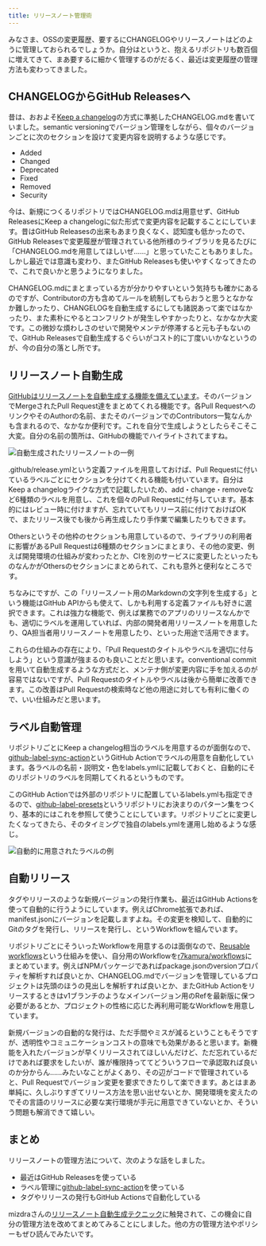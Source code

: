 ```yaml
---
title: リリースノート管理術
---
```

みなさま、OSSの変更履歴、要するにCHANGELOGやリリースノートはどのように管理しておられるでしょうか。自分はというと、抱えるリポジトリも数百個に増えてきて、まあ要するに細かく管理するのがだるく、最近は変更履歴の管理方法も変わってきました。

CHANGELOGからGitHub Releasesへ
---------------------------

昔は、おおよそ[Keep a changelog](https://keepachangelog.com/en/1.0.0/)の方式に準拠したCHANGELOG.mdを書いていました。semantic versioningでバージョン管理をしながら、個々のバージョンごとに次のセクションを設けて変更内容を説明するような感じです。

*   Added
*   Changed
*   Deprecated
*   Fixed
*   Removed
*   Security

今は、新規につくるリポジトリではCHANGELOG.mdは用意せず、GitHub ReleasesにKeep a changelogに似た形式で変更内容を記載することにしています。昔はGitHub Releasesの出来もあまり良くなく、認知度も低かったので、GitHub Releasesで変更履歴が管理されている他所様のライブラリを見るたびに「CHANGELOG.mdを用意してほしいぜ……」と思っていたこともありました。しかし最近では意識も変わり、またGitHub Releasesも使いやすくなってきたので、これで良いかと思うようになりました。

CHANGELOG.mdにまとまっている方が分かりやすいという気持ちも確かにあるのですが、Contributorの方も含めてルールを統制してもらおうと思うとなかなか難しかったり、CHANGELOGを自動生成するにしても諸説あって楽ではなかったり、また素朴にやるとコンフリクトが発生しやすかったりと、なかなか大変です。この微妙な煩わしさのせいで開発やメンテが停滞すると元も子もないので、GitHub Releasesで自動生成するぐらいがコスト的に丁度いいかなというのが、今の自分の落とし所です。

リリースノート自動生成
-----------

[GitHubはリリースノートを自動生成する機能を備えています](https://docs.github.com/en//repositories/releasing-projects-on-github/automatically-generated-release-notes)。そのバージョンでMergeされたPull Request達をまとめてくれる機能です。各Pull RequestへのリンクやそのAuthorの名前、またそのバージョンでのContributors一覧なんかも含まれるので、なかなか便利です。これを自分で生成しようとしたらそこそこ大変。自分の名前の箇所は、GitHubの機能でハイライトされてますね。

![](https://lh3.googleusercontent.com/docs/ADP-6oF0oSg5P01HTGlMq1TcRaBVQRzIT2KUdrNf8lEQNk-aIYJepxET2T-O6S1k6TlULBHJpgrDHmvpyYIB-z7jzcF4edEa-X09HJvTvoQkHczcsdIUEQ9Bb4P4lOQh3p8JiR4XLZeBKlbZE841vrEtNRV03c7-jLnbUEo4R2cVSd4vDfJxVEFZsgfQ-tAuqbl1GbJu2zvgxILiZO8BQ1ffwjRGA_sgFBxKJ3Ugkscp4Kk9-9-0kayb3U4F575JWNpdJ8nuP2jRrgIfFRQrd9S3UlSP_Ih5LWGWr9d4KEX-YS9FpsU48zsdpr92svYkkXDup0IuUP649ixVk-gVzlC2fQpvd2EfutJktotmwYRhSn_egDf8HYV52m4FqwmA1l1gVcViEomyBwHxu-WAYqiZhcB_MEYsE3T5yd44GA0BpRu1FiQK5Jzz94HWaU2_0A6f-bNUi8h3HFkIF6tM-3-h2Yb2wmK0YhQpygOsa_4tymS6BvM2ye-yMuYNlhvD-XIG0LEp6FazZfYZONwDiTEr3fYLuK9kZQeTV59v05H5-jW4jgLpTy6qubzbJlKnEa-A0Dgp0BuNqKyVA5QZExLV15u6wA28GAeYKvHXVy2s9BFDqZt0b8HxkOijs5-7h1970xWpe0HOpbWXrgo06mZhUtVIR6Y6uiDsjIoTOa-gIUz1VAIjjz6y-wqbogZ7-cdvijZpOGPtKYfaPVBw28xMvw127xGnY2TA0A_-JW-hzRRdkAqe8d6UTXS4qkKAVRBsyLseSliy5zALLACTpR2C0WZF26q9TZj9h5rjbXUzkCkvVAYVUukd5J1h0K0e7qfrGrR9ZVmpKyR9lXMWsw9ponAC-zpBuP2D7l9RpVTX7GRaCeioUgulziSPVwUX7TMiulKY4VIlZaXSPgSoNqAWG_gUsjLThmKQ5AsYn-Cf8acxgWMlb-bnl60IlX_RqJpO2D8mEphQ6amTZevO5C3N2vVR3UqJgoGqzV26kdAUjRFg1goztHNlo-8ao5JzxJQ1P3mg7TICfQhyv0PWh_X4gB5x6SLzkVZWzBVx2YKZsj_awIcMFq8NuhjY_iVtHUQgUAve9Cw52UGJmlPaK4_AoPpp96xlSxOoCI9vUZwFtPeMRlndrVGXtQyMfUaihjKraEqPLsfb7gHWfFyVMTcKt6xEgzz5olLF38B-icDYuK_5n76ooYtiRIimP1nTJ8FKzrlBnl-zYE2y5Kj_janhqpW7Qe_w6pCrbVc5QFkwXgAnSwqvCg "自動生成されたリリースノートの一例")

.github/release.ymlという定義ファイルを用意しておけば、Pull Requestに付いているラベルごとにセクションを分けてくれる機能も付いています。自分はKeep a changelogライクな方式で記載したいため、add・change・removeなど6種類のラベルを用意し、これを個々のPull Requestに付与しています。基本的にはレビュー時に付けますが、忘れていてもリリース前に付けておけばOKで、またリリース後でも後から再生成したり手作業で編集したりもできます。

Othersというその他枠のセクションも用意しているので、ライブラリの利用者に影響があるPull Requestは6種類のセクションにまとまり、その他の変更、例えば開発環境の仕組みが変わったとか、CIを別のサービスに変更したといったものなんかがOthersのセクションにまとめられて、これも意外と便利なところです。

ちなみにですが、この「リリースノート用のMarkdownの文字列を生成する」という機能はGitHub APIからも使えて、しかも利用する定義ファイルも好きに選択できます。これは強力な機能で、例えば業務でのアプリのリリースなんかでも、適切にラベルを運用していれば、内部の開発者用リリースノートを用意したり、QA担当者用リリースノートを用意したり、といった用途で活用できます。

これらの仕組みの存在により、「Pull Requestのタイトルやラベルを適切に付与しよう」という意識が強まるのも良いことだと思います。conventional commitを用いて自動生成するような方式だと、メンテナ側が変更内容に手を加えるのが容易ではないですが、Pull Requestのタイトルやラベルは後から簡単に改善できます。この改善はPull Requestの検索時など他の用途に対しても有利に働くので、いい仕組みだと思います。

ラベル自動管理
-------

リポジトリごとにKeep a changelog相当のラベルを用意するのが面倒なので、[github-label-sync-action](https://github.com/r7kamura/github-label-sync-action)というGitHub Actionでラベルの用意を自動化しています。各ラベルの名前・説明文・色をlabels.ymlに記載しておくと、自動的にそのリポジトリのラベルを同期してくれるというものです。

このGitHub Actionでは外部のリポジトリに配置しているlabels.ymlも指定できるので、[github-label-presets](https://github.com/r7kamura/github-label-presets)というリポジトリにお決まりのパターン集をつくり、基本的にはこれを参照して使うことにしています。リポジトリごとに変更したくなってきたら、そのタイミングで独自のlabels.ymlを運用し始めるような感じ。

![](https://lh3.googleusercontent.com/docs/ADP-6oHBHlauJfg7TTe9QCsPLqQs-lqnu1aIhm3p8a8_B1DKYRa1rx-kUlj38ylxcpxtYeGKztfZ8fIWq-BCYy6jjPrZh6GqiR41lSxkFCqKB-FcSvKDpsJnp0xslrjUxflp4Daz1jt8wMNXm_ESsbqlnRsDTu-adI1rSQHfmNO65WiNoK1jKnwKlXcdHs5GoOGLbtizokwvaO2llGV-KhwvaM2xuWIGiFkmL6zK8F326j6iSGNv1ox-gQfJrstxN9-eZzYdmrSL7zbm_49SlZ9OHyj7K7BXIZGN0DLRNnT5OA3PpN6QGGo5MOYdJUiVvE5m8yY4Q7WRrmD5WhNdiCnG7n1PA5g--rj9-n_ETu3ycnfIbRj2DNj1OwU1EPeWh9A2rIhEWIriTnsvNIYvdM2sKKzyanxwFXGh3Xz3ZCRssN4QQMtulBqaFdegzGMzH42AviCxnBqgp6Akde_pccJm5zpz863WY--KZU1RPFFEtN40UWvx-vzCkQeZBg4F13XlFaHBUl5blFI-e6r_PJdAYR3VG_vad_KjS-DDcNb2BCjyFnmWv70ud87dqoAAM8-O58IfBVbnDZk98ha4W3zVbg4v4HSVWOMMYkMPi3kuXGsYMsRG4mSzDEBar40Y6reTfW0vWqITTMspm-oukDc6kA6FVx323Q-Hc5XFBMMboGCd29ZNQv0FekWdDp0tdzG7g8c7o_Bukz65v9mqWqle35Q2EUYsOqVY2VIMy1Kj0MCKdLgifY2qLWeHp8I5GB8oSqQcxR_TPXZUjXRRRpBIIWdZiUO_S02KJEpsI-0jkFrDxf1uTCBRHvDZyoijAf_jFdafqYI4UM-jH3gCvPjU2ZScoq1uQ5tj5Tzrj6ebWz3zKQpTboMlZtV2ipy0vZOqv4Z7uJaZfJYxyyl5aELx6ak9bLf3E8wMs6XFidW1WjbWpvfgACMcuF3ybDktFvPwb5oM5ejpXjHWr_3S9HnWi3RG4fqEJQdm4u41qUso0GJ4HEdI1ABDuCHu9YqnnExyYTjbyWIoTgLB5oTmSv3GNQHJ9ExVa7fj2bqkisb4_2ROp6_JpF1Elv8-V1XwjmZccV-okmHF7EVelZ6SH_yCQVCJ5ozUVfPY2-3BCIuGCluxXLIZckSvndWvjm0CA7cGtyHP9fqdzk3Z6WokvOklmURHUaPJ6gSrPMr0mSpepsEJYxb3Iil9hCjAH-k9W1srMGtTkmzYLZbuEoQPOBYodnJLmjg5yuDqxNhXoSFXbjC-fijY-Q "自動的に用意されたラベルの例")

自動リリース
------

タグやリリースのような新規バージョンの発行作業も、最近はGitHub Actionsを使って自動的に行うようにしています。例えばChrome拡張であれば、manifest.jsonにバージョンを記載しますよね。その変更を検知して、自動的にGitのタグを発行し、リリースを発行し、というWorkflowを組んでいます。

リポジトリごとにそういったWorkflowを用意するのは面倒なので、[Reusable workflows](https://docs.github.com/en//actions/using-workflows/reusing-workflows)という仕組みを使い、自分用のWorkflowを[r7kamura/workflows](https://github.com/r7kamura/workflows)にまとめています。例えばNPMパッケージであればpackage.jsonのversionプロパティを解析すれば良いとか、CHANGELOG.mdでバージョンを管理しているプロジェクトは先頭のほうの見出しを解析すれば良いとか、またGitHub Actionをリリースするときはv1ブランチのようなメインバージョン用のRefを最新版に保つ必要があるとか、プロジェクトの性格に応じた再利用可能なWorkflowを用意しています。

新規バージョンの自動的な発行は、ただ手間やミスが減るということもそうですが、透明性やコミュニケーションコストの意味でも効果があると思います。新機能を入れたバージョンが早くリリースされてほしいんだけど、ただ忘れているだけであれば要求をしたいが、誰が権限持っててどういうフローで承認取れば良いのか分からん……みたいなことがよくあり、その辺がコードで管理されていると、Pull Requestでバージョン変更を要求できたりして楽できます。あとはまあ単純に、久しぶりすぎてリリース方法を思い出せないとか、開発環境を変えたのでその言語のリリースに必要な実行環境が手元に用意できていないとか、そういう問題も解消できて嬉しい。

まとめ
---

リリースノートの管理方法について、次のような話をしました。

*   最近はGitHub Releasesを使っている
*   ラベル管理に[github-label-sync-action](https://github.com/r7kamura/github-label-sync-action)を使っている
*   タグやリリースの発行もGitHub Actionsで自動化している

mizdraさんの[リリースノート自動生成テクニック](https://www.mizdra.net/entry/2022/07/08/181825)に触発されて、この機会に自分の管理方法を改めてまとめてみることにしました。他の方の管理方法やポリシーもぜひ読んでみたいです。

